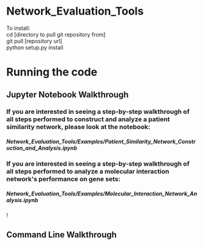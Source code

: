 # Network_Evaluation_Tools

To install:  
cd [directory to pull git repository from]  
git pull [repository url]  
python setup.py install  

# Running the code 
## Jupyter Notebook Walkthrough
### If you are interested in seeing a step-by-step walkthrough of all steps performed to construct and analyze a patient similarity network, please look at the notebook:
##### Network_Evaluation_Tools/Examples/Patient_Similarity_Network_Construction_and_Analysis.ipynb
### If you are interested in seeing a step-by-step walkthrough of all steps performed to analyze a molecular interaction network's performance on gene sets:
##### Network_Evaluation_Tools/Examples/Molecular_Interaction_Network_Analysis.ipynb
!
## Command Line Walkthrough
